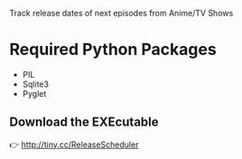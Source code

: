 Track release dates of next episodes from Anime/TV Shows

# Required Python Packages

- PIL
- Sqlite3
- Pyglet
## Download the EXEcutable

:point_right: http://tiny.cc/ReleaseScheduler
